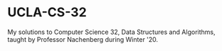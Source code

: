 # UCLA-CS-32
My solutions to Computer Science 32, Data Structures and Algorithms, taught by Professor Nachenberg during Winter '20.
